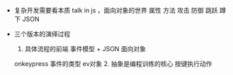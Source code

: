 - 复杂开发需要看本质
   talk in js ，面向对象的世界 
   属性 方法 
   攻击 防御 跳跃 蹲下   JSON 

- 三个版本的演绎过程
    1. 具体流程的前端
        事件模型 + JSON 面向对象

    onkeypress 事件的类型 ev对象
    2. 抽象是编程训练的核心
     按键执行动作 